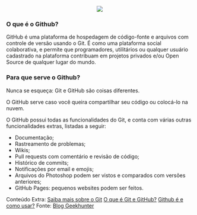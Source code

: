 <p align="center"><img src="https://user-images.githubusercontent.com/30474126/138008249-8082be18-d7bb-4f06-9804-3cdd8b26ac8f.png" /></p>

### O que é o Github?

GitHub é uma plataforma de hospedagem de código-fonte e arquivos com controle de versão usando o Git. É como uma plataforma social colaborativa, e permite que programadores, utilitários ou qualquer usuário cadastrado na plataforma contribuam em projetos privados e/ou Open Source de qualquer lugar do mundo.

### Para que serve o Github?

Nunca se esqueça: Git e GitHub são coisas diferentes.

O GitHub serve caso você queira compartilhar seu código ou colocá-lo na nuvem.

O GitHub possui todas as funcionalidades do Git, e conta com várias outras funcionalidades extras, listadas a seguir:

- Documentação;
- Rastreamento de problemas;
- Wikis;
- Pull requests com comentário e revisão de código;
- Histórico de commits;
- Notificações por email e emojis;
- Arquivos do Photoshop podem ser vistos e comparados com versões anteriores;
- GitHub Pages: pequenos websites podem ser feitos.

Conteúdo Extra:
[Saiba mais sobre o Git](https://www.atlassian.com/br/git/tutorials/what-is-git)
[O que é Git e GitHub?](https://www.youtube.com/watch?v=GDGMf2bnHlE)
[Github é e como usar?](https://blog.geekhunter.com.br/github-o-que-e-como-usar/)
Fonte: [Blog Geekhunter](https://blog.geekhunter.com.br/github-o-que-e-como-usar/)
